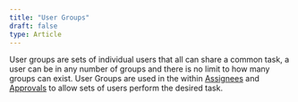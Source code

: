 ```yaml
---
title: "User Groups"
draft: false
type: Article
---
```



User groups are sets of individual users that all can share a common task, a user can be in any number of groups and there is no limit to how many groups can exist. User Groups are used in the within [Assignees](./assignees.md) and [Approvals](./approvals.md) to allow sets of users perform the desired task.